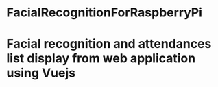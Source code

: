 # FacialRecognitionForRaspberryPi
# Facial recognition and attendances list display from web application using Vuejs
